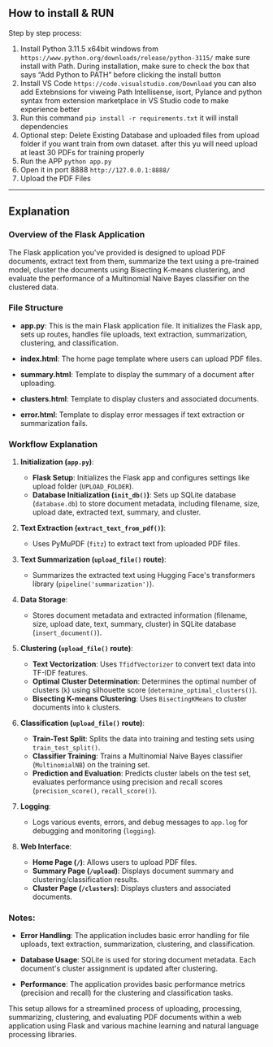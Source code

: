 ## How to install & RUN
Step by step process:
1. Install Python 3.11.5 x64bit windows from `https://www.python.org/downloads/release/python-3115/` make sure install with Path. During installation, make sure to check the box that says “Add Python to PATH” before clicking the install button
2. Install VS Code `https://code.visualstudio.com/Download` you can also add Extebnsions for viweing Path Intellisense, isort, Pylance and python syntax from extension marketplace in VS Studio code to make experience better
3. Run this command `pip install -r requirements.txt` it will install dependencies
4. Optional step: Delete Existing Database and uploaded files from upload folder if you want train from own dataset. after this yu will need upload at least 30 PDFs for training properly
5. Run the APP `python app.py`
6. Open it in port 8888 `http://127.0.0.1:8888/`
7. Upload the PDF Files
---
## Explanation
### Overview of the Flask Application

The Flask application you've provided is designed to upload PDF documents, extract text from them, summarize the text using a pre-trained model, cluster the documents using Bisecting K-means clustering, and evaluate the performance of a Multinomial Naive Bayes classifier on the clustered data.

### File Structure

- **app.py**: This is the main Flask application file. It initializes the Flask app, sets up routes, handles file uploads, text extraction, summarization, clustering, and classification.
  
- **index.html**: The home page template where users can upload PDF files.
  
- **summary.html**: Template to display the summary of a document after uploading.
  
- **clusters.html**: Template to display clusters and associated documents.
  
- **error.html**: Template to display error messages if text extraction or summarization fails.

### Workflow Explanation

1. **Initialization (`app.py`)**:
   - **Flask Setup**: Initializes the Flask app and configures settings like upload folder (`UPLOAD_FOLDER`).
   - **Database Initialization (`init_db()`)**: Sets up SQLite database (`database.db`) to store document metadata, including filename, size, upload date, extracted text, summary, and cluster.

2. **Text Extraction (`extract_text_from_pdf()`)**:
   - Uses PyMuPDF (`fitz`) to extract text from uploaded PDF files.

3. **Text Summarization (`upload_file()` route)**:
   - Summarizes the extracted text using Hugging Face's transformers library (`pipeline('summarization')`).

4. **Data Storage**:
   - Stores document metadata and extracted information (filename, size, upload date, text, summary, cluster) in SQLite database (`insert_document()`).

5. **Clustering (`upload_file()` route)**:
   - **Text Vectorization**: Uses `TfidfVectorizer` to convert text data into TF-IDF features.
   - **Optimal Cluster Determination**: Determines the optimal number of clusters (`k`) using silhouette score (`determine_optimal_clusters()`).
   - **Bisecting K-means Clustering**: Uses `BisectingKMeans` to cluster documents into `k` clusters.

6. **Classification (`upload_file()` route)**:
   - **Train-Test Split**: Splits the data into training and testing sets using `train_test_split()`.
   - **Classifier Training**: Trains a Multinomial Naive Bayes classifier (`MultinomialNB`) on the training set.
   - **Prediction and Evaluation**: Predicts cluster labels on the test set, evaluates performance using precision and recall scores (`precision_score()`, `recall_score()`).

7. **Logging**:
   - Logs various events, errors, and debug messages to `app.log` for debugging and monitoring (`logging`).

8. **Web Interface**:
   - **Home Page (`/`)**: Allows users to upload PDF files.
   - **Summary Page (`/upload`)**: Displays document summary and clustering/classification results.
   - **Cluster Page (`/clusters`)**: Displays clusters and associated documents.

### Notes:

- **Error Handling**: The application includes basic error handling for file uploads, text extraction, summarization, clustering, and classification.
  
- **Database Usage**: SQLite is used for storing document metadata. Each document's cluster assignment is updated after clustering.

- **Performance**: The application provides basic performance metrics (precision and recall) for the clustering and classification tasks.

This setup allows for a streamlined process of uploading, processing, summarizing, clustering, and evaluating PDF documents within a web application using Flask and various machine learning and natural language processing libraries.